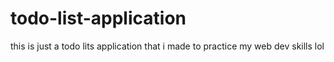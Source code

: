 # todo-list-application

this is just a todo lits application that i made to practice my web dev skills lol
